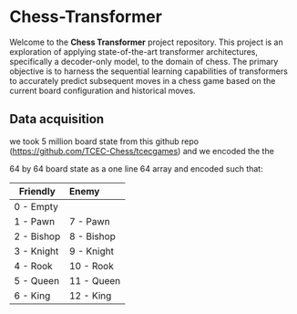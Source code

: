 # Chess-Transformer

Welcome to the **Chess Transformer** project repository. This project is an exploration of applying state-of-the-art transformer architectures, specifically a decoder-only model, to the domain of chess. The primary objective is to harness the sequential learning capabilities of transformers to accurately predict subsequent moves in a chess game based on the current board configuration and historical moves.

## Data acquisition

we took 5 million board state from this github repo (https://github.com/TCEC-Chess/tcecgames) and we encoded the the 

64 by 64 board state as a one line 64 array and encoded such that:


| Friendly   | Enemy      |
| ---------- | :--------- |
| 0 - Empty  |            |
| 1 - Pawn   | 7 - Pawn   |
| 2 - Bishop | 8 - Bishop |
| 3 - Knight | 9 - Knight |
| 4 - Rook   | 10 - Rook  |
| 5 - Queen  | 11 - Queen |
| 6 - King   | 12 - King  |
